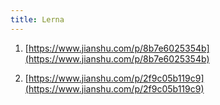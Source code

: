 ```yaml
---
title: Lerna
---
```


1. [https://www.jianshu.com/p/8b7e6025354b](https://www.jianshu.com/p/8b7e6025354b)

2. [https://www.jianshu.com/p/2f9c05b119c9](https://www.jianshu.com/p/2f9c05b119c9)
